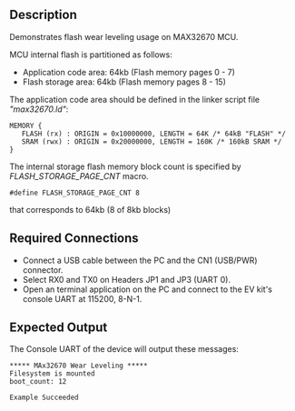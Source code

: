 ## Description

Demonstrates flash wear leveling usage on MAX32670 MCU.

MCU internal flash is partitioned as follows:
 -  Application code area: 64kb (Flash memory pages 0 - 7)
 -  Flash storage area: 64kb (Flash memory pages 8 - 15)
 
 The application code area should be defined in the linker script file *"max32670.ld"*:
 
 ```
 MEMORY {
    FLASH (rx) : ORIGIN = 0x10000000, LENGTH = 64K /* 64kB "FLASH" */
    SRAM (rwx) : ORIGIN = 0x20000000, LENGTH = 160K /* 160kB SRAM */
}
 ```
 
The internal storage flash memory block count is specified by *FLASH_STORAGE_PAGE_CNT* macro.
 
 ```
 #define FLASH_STORAGE_PAGE_CNT 8
 ```
 
 that corresponds to 64kb (8 of 8kb blocks) 

## Required Connections

-   Connect a USB cable between the PC and the CN1 (USB/PWR) connector.
-   Select RX0 and TX0 on Headers JP1 and JP3 (UART 0).
-   Open an terminal application on the PC and connect to the EV kit's console UART at 115200, 8-N-1.

## Expected Output

The Console UART of the device will output these messages:

```
***** MAx32670 Wear Leveling *****
Filesystem is mounted
boot_count: 12

Example Succeeded

```

